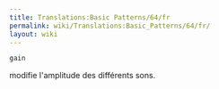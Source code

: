 ```yaml
---
title: Translations:Basic Patterns/64/fr
permalink: wiki/Translations:Basic_Patterns/64/fr/
layout: wiki
---
```


``` Haskell
gain
```

modifie l'amplitude des différents sons.
